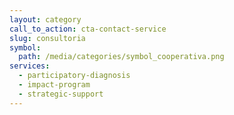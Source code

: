 ```yaml
---
layout: category
call_to_action: cta-contact-service
slug: consultoria
symbol:
  path: /media/categories/symbol_cooperativa.png
services:
  - participatory-diagnosis
  - impact-program
  - strategic-support
---
```


